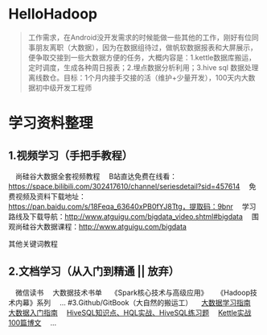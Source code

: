 # HelloHadoop
> 工作需求，在Android没开发需求的时候能做一些其他的工作，刚好有位同事朋友离职（大数据），因为在数据组待过，做帆软数据报表和大屏展示，便争取交接到一些大数据方便的任务，大概内容是：1.kettle数据库搬运，定时调度，生成各种周日报表；2.埋点数据分析利用；3.hive sql 数据处理离线数仓。目标：1个月内接手交接的活（维护+少量开发），100天内大数据初中级开发工程师

# 学习资料整理
## 1.视频学习（手把手教程）
&emsp;尚硅谷大数据全套视频教程
&emsp;B站直达免费在线看：https://space.bilibili.com/302417610/channel/seriesdetail?sid=457614
&emsp;免费视频及资料下载地址：https://pan.baidu.com/s/18Feqa_63640xPB0fYJ8Ttg，提取码：9bnr
&emsp;学习路线及下载导航：http://www.atguigu.com/bigdata_video.shtml#bigdata
&emsp;围观尚硅谷大数据课程：http://www.atguigu.com/bigdata

其他关键词教程

## 2.文档学习（从入门到精通 || 放弃）
&emsp;微信读书
&emsp;大数据技术书单
&emsp;《Spark核心技术与高级应用》
&emsp;《Hadoop技术内幕》系列
&emsp;...
#3.Github/GitBook（大自然的搬运工）
&emsp;[大数据学习指南](https://github.com/MoRan1607/BigDataGuide)
&emsp;[大数据入门指南](https://github.com/heibaiying/BigData-Notes)
&emsp;[HiveSQL知识点、HQL实战、HiveSQL练习题](https://github.com/Dang-h/HiveSQL)
&emsp;[Kettle实战100篇博文](https://github.com/xiaoymin/KettleInAction100)
&emsp;...


